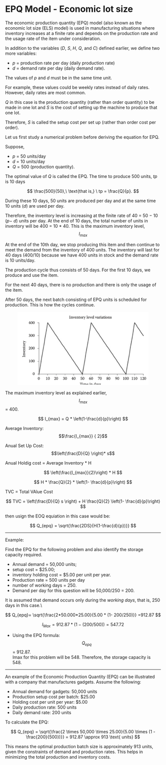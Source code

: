# EPQ Model -  Economic lot size



The economic production quantity (EPQ) model (also known as the economic lot size (ELS) model) is used in manufacturing situations where inventory increases at a finite rate and depends on the production rate and the usage rate of the item under consideration.&#x20;

In addition to the variables (_D_, _S_, _H_, _Q_, and _C_) defined earlier, we define two more variables:&#x20;

* _p_ = production rate per day (daily production rate) &#x20;
* _d_ = demand rate per day (daily demand rate).&#x20;

The values of _p_ and _d_ must be in the same time unit.&#x20;

For example, these values could be weekly rates instead of daily rates. However, daily rates are most common.&#x20;

_Q_ in this case is the production quantity (rather than order quantity) to be made in one lot and _S_ is the cost of setting up the machine to produce that one lot.&#x20;

Therefore, _S_ is called the setup cost per set up (rather than order cost per order).

Let us first study a numerical problem before deriving the equation for EPQ.&#x20;

Suppose,&#x20;

* _p_ = 50 units/day&#x20;
* _d_ = 10 units/day&#x20;
* _Q_ = 500 (production quantity).&#x20;

The optimal value of _Q_ is called the EPQ. The time to produce 500 units, _tp_ is 10 days&#x20;

$$
\frac{500}{50},\ \text{that is,} \ tp = \frac{Q}{p}.
$$

During these 10 days, 50 units are produced per day and at the same time 10 units (_d_) are used per day.&#x20;

Therefore, the inventory level is increasing at the finite rate of 40 = 50 − 10 (_p_− _d_) units per day. At the end of 10 days, the total number of units in inventory will be 400 = 10 \* 40. This is the maximum inventory level, $$I_{max}$$

At the end of the 10th day, we stop producing this item and then continue to meet the demand from the inventory of 400 units. The inventory will last for 40 days (400/10) because we have 400 units in stock and the demand rate is 10 units/day.

The production cycle thus consists of 50 days. For the first 10 days, we produce and use the item.&#x20;

For the next 40 days, there is no production and there is only the usage of the item.

After 50 days, the next batch consisting of EPQ units is scheduled for production. This is how the cycles continue.

<figure><img src="../../../../../.gitbook/assets/epqimage.png" alt=""><figcaption></figcaption></figure>

The maximum inventory level as explained earlier, $$I_{max}$$ = 400.

$$
I_{max} = Q * \left(1-\frac{d}{p}\right)
$$

Average Inventory: $$\frac{I_{max}} { 2}$$

Anual Set Up Cost: $$\left(\frac{D}{Q} \right)* s$$

Anual Holdig cost = Average Inventory \* H

$$
\left(\frac{I_{max}}{2}\right) * H
$$

$$
H * \frac{Q}{2} * \left(1- \frac{d}{p}\right)
$$

TVC = Total VAlue Cost

$$
TVC = \left(\frac{D}{Q} s \right) + H \frac{Q}{2}  \left(1- \frac{d}{p}\right)
$$

then usign the EOQ equiation in this case would be:

$$
Q_{epq} = \sqrt{\frac{2DS}{H(1-\frac{d}{p})}}
$$

***

Example:

Find the EPQ for the following problem and also identify the storage capacity required.

* Annual demand = 50,000 units;&#x20;
* setup cost = $25.00;
* inventory holding cost = $5.00 per unit per year.
* Production rate = 500 units per day
* number of working days = 250.
* Demand per day for this question will be 50,000/250 = 200.

It is assumed that demand occurs only during the _working days_, that is, 250 days in this case.\


$$
Q_{epq}= \sqrt{\frac{2*50.000*25.00}{5.00 * (1- 200/250)}} =912.87
$$

$$
I_{Max} =  912.87 * (1-(200/500)) = 547.72
$$

* Using the EPQ formula: $$Q_{epq}$$ = 912.87.\
  Imax for this problem will be 548. Therefore, the storage capacity is 548.

***

An example of the Economic Production Quantity (EPQ) can be illustrated with a company that manufactures gadgets. Assume the following:

* Annual demand for gadgets: 50,000 units
* Production setup cost per batch: $25.00
* Holding cost per unit per year: $5.00
* Daily production rate: 500 units
* Daily demand rate: 200 units

To calculate the EPQ:

$$
Q_{epq} = \sqrt{\frac{2 \times 50,000 \times 25.00}{5.00 \times (1 - \frac{200}{500})}} = 912.87 \approx 913 \text{ units}
$$

This means the optimal production batch size is approximately 913 units, given the constraints of demand and production rates. This helps in minimizing the total production and inventory costs.
